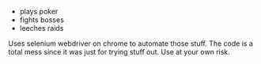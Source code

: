 - plays poker
- fights bosses
- leeches raids

Uses selenium webdriver on chrome to automate those stuff. The code is a total
mess since it was just for trying stuff out. Use at your own risk.
